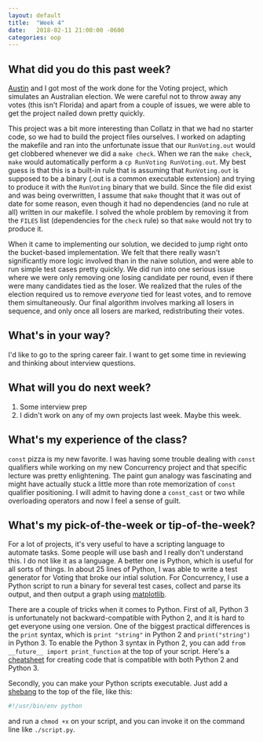 ```yaml
---
layout: default
title:  "Week 4"
date:   2018-02-11 21:00:00 -0600
categories: oop
---
```


## What did you do this past week?
[Austin][austin] and I got most of the work done for the Voting project, which simulates an Australian election. We were careful not to throw away any votes (this isn't Florida) and apart from a couple of issues, we were able to get the project nailed down pretty quickly.

This project was a bit more interesting than Collatz in that we had no starter code, so we had to build the project files ourselves. I worked on adapting the makefile and ran into the unfortunate issue that our `RunVoting.out` would get clobbered whenever we did a `make check`. When we ran the `make check`, `make` would automatically perform a `cp RunVoting RunVoting.out`. My best guess is that this is a built-in rule that is assuming that `RunVoting.out` is supposed to be a binary (.out is a common executable extension) and trying to produce it with the `RunVoting` binary that we build. Since the file did exist and was being overwritten, I assume that `make` thought that it was out of date for some reason, even though it had no dependencies (and no rule at all) written in our makefile. I solved the whole problem by removing it from the `FILES` list (dependencies for the `check` rule) so that `make` would not try to produce it.

When it came to implementing our solution, we decided to jump right onto the bucket-based implementation. We felt that there really wasn't significantly more logic involved than in the naive solution, and were able to run simple test cases pretty quickly. We did run into one serious issue where we were only removing one losing candidate per round, even if there were many candidates tied as the loser. We realized that the rules of the election required us to remove *everyone* tied for least votes, and to remove them simultaneously. Our final algorithm involves marking all losers in sequence, and only once all losers are marked, redistributing their votes.

## What's in your way?
I'd like to go to the spring career fair. I want to get some time in reviewing and thinking about interview questions.

## What will you do next week?
1. Some interview prep
2. I didn't work on any of my own projects last week. Maybe this week.

## What's my experience of the class?
`const` pizza is my new favorite. I was having some trouble dealing with `const` qualifiers while working on my new Concurrency project and that specific lecture was pretty enlightening. The paint gun analogy was fascinating and might have actually stuck a little more than rote memorization of `const` qualifier positioning. I will admit to having done a `const_cast` or two while overloading operators and now I feel a sense of guilt.

## What's my pick-of-the-week or tip-of-the-week?
For a lot of projects, it's very useful to have a scripting language to automate tasks. Some people will use bash and I really don't understand this. I do not like it as a language. A better one is Python, which is useful for all sorts of things. In about 25 lines of Python, I was able to write a test generator for Voting that broke our intial solution. For Concurrency, I use a Python script to run a binary for several test cases, collect and parse its output, and then output a graph using [matplotlib][matplotlib].

There are a couple of tricks when it comes to Python. First of all, Python 3 is unfortunately not backward-compatible with Python 2, and it is hard to get everyone using one version. One of the biggest practical differences is the `print` syntax, which is `print "string"` in Python 2 and `print("string")` in Python 3. To enable the Python 3 syntax in Python 2, you can add `from __future__ import print_function` at the top of your script. Here's a [cheatsheet][cheatsheet] for creating code that is compatible with both Python 2 and Python 3.

Secondly, you can make your Python scripts executable. Just add a [shebang][shebang] to the top of the file, like this:
```bash
#!/usr/bin/env python

```
and run a `chmod +x` on your script, and you can invoke it on the command line like `./script.py`.

[austin]: https://austinatchley.github.io/
[matplotlib]: https://matplotlib.org/
[cheatsheet]: http://python-future.org/compatible_idioms.html
[shebang]: https://en.wikipedia.org/wiki/Shebang_(Unix)

